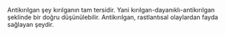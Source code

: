 Antikırılgan şey kırılganın tam tersidir. Yani kırılgan-dayanıklı-antikırılgan şeklinde bir doğru düşünülebilir. Antikırılgan, rastlantısal olaylardan fayda sağlayan şeydir.


